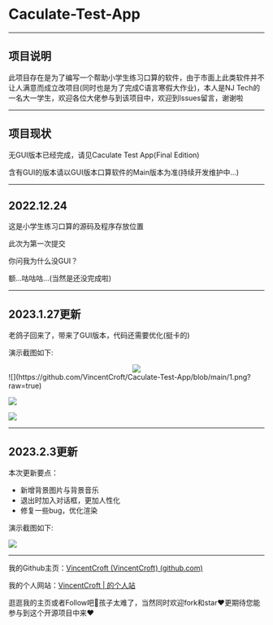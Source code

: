 # Caculate-Test-App

------

## 项目说明

此项目存在是为了编写一个帮助小学生练习口算的软件，由于市面上此类软件并不让人满意而成立改项目(同时也是为了完成C语言寒假大作业)，本人是NJ Tech的一名大一学生，欢迎各位大佬参与到该项目中，欢迎到Issues留言，谢谢啦

------

## 项目现状

无GUI版本已经完成，请见Caculate Test App(Final Edition)

含有GUI的版本请以GUI版本口算软件的Main版本为准(持续开发维护中...)

------

## 2022.12.24

这是小学生练习口算的源码及程序存放位置

此次为第一次提交

你问我为什么没GUI？

额...咕咕咕...(当然是还没完成啦)

------

## 2023.1.27更新

老鸽子回来了，带来了GUI版本，代码还需要优化(挺卡的)

演示截图如下:
<div align="center"><img src="https://cdn.jsdelivr.net/gh/VincentCroft/Caculate-Test-App@1.0/1.png" /></div>
![](https://github.com/VincentCroft/Caculate-Test-App/blob/main/1.png?raw=true)

![](https://github.com/VincentCroft/Caculate-Test-App/blob/main/2.png?raw=true)

![](https://github.com/VincentCroft/Caculate-Test-App/blob/main/3.png?raw=true)

------

## 2023.2.3更新

本次更新要点：

- 新增背景图片与背景音乐
- 退出时加入对话框，更加人性化
- 修复一些bug，优化渲染

演示截图如下:

![](https://github.com/VincentCroft/Caculate-Test-App/blob/main/4.png?raw=true)

------

我的Github主页：[VincentCroft (VincentCroft) (github.com)](https://github.com/VincentCroft)

我的个人网站：[VincentCroft | 的个人站](https://vincentcroft.github.io/)

逛逛我的主页或者Follow吧🦄孩子太难了，当然同时欢迎fork和star❤️更期待您能参与到这个开源项目中来❤️
